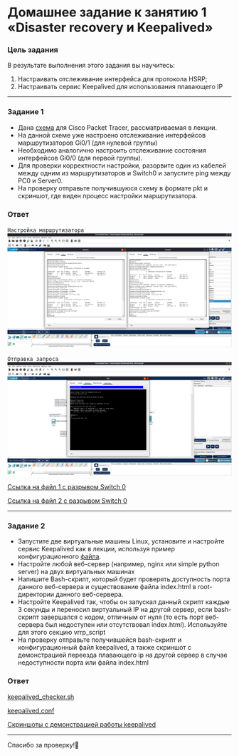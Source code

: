 # Домашнее задание к занятию 1 «Disaster recovery и Keepalived»

### Цель задания
В результате выполнения этого задания вы научитесь:
1. Настраивать отслеживание интерфейса для протокола HSRP;
2. Настраивать сервис Keepalived для использования плавающего IP


------


### Задание 1
- Дана [схема](1/hsrp_advanced.pkt) для Cisco Packet Tracer, рассматриваемая в лекции.
- На данной схеме уже настроено отслеживание интерфейсов маршрутизаторов Gi0/1 (для нулевой группы)
- Необходимо аналогично настроить отслеживание состояния интерфейсов Gi0/0 (для первой группы).
- Для проверки корректности настройки, разорвите один из кабелей между одним из маршрутизаторов и Switch0 и запустите ping между PC0 и Server0.
- На проверку отправьте получившуюся схему в формате pkt и скриншот, где виден процесс настройки маршрутизатора.

### Ответ
`Настройка маршрутизатора`
![Настройка маршрутизатора](https://github.com/SeSloup/Disaster-recovery-Keepalived/blob/main/task1/screenshots/Screenshot%20from%202024-05-19%2019-17-30.png)

`Отправка запроса`
![Отправка запроса](https://github.com/SeSloup/Disaster-recovery-Keepalived/blob/main/task1/screenshots/Screenshot%20from%202024-05-19%2019-17-59.png)

[Ссылка на файл 1 с разрывом Switch 0](https://github.com/SeSloup/Disaster-recovery-Keepalived/blob/main/task1/hsrp_advanced_answer_01.pkt)

[Ссылка на файл 2 с разрывом Switch 0](https://github.com/SeSloup/Disaster-recovery-Keepalived/blob/main/task1/hsrp_advanced_answer_02.pkt)



------


### Задание 2
- Запустите две виртуальные машины Linux, установите и настройте сервис Keepalived как в лекции, используя пример конфигурационного [файла](1/keepalived-simple.conf).
- Настройте любой веб-сервер (например, nginx или simple python server) на двух виртуальных машинах
- Напишите Bash-скрипт, который будет проверять доступность порта данного веб-сервера и существование файла index.html в root-директории данного веб-сервера.
- Настройте Keepalived так, чтобы он запускал данный скрипт каждые 3 секунды и переносил виртуальный IP на другой сервер, если bash-скрипт завершался с кодом, отличным от нуля (то есть порт веб-сервера был недоступен или отсутствовал index.html). Используйте для этого секцию vrrp_script
- На проверку отправьте получившейся bash-скрипт и конфигурационный файл keepalived, а также скриншот с демонстрацией переезда плавающего ip на другой сервер в случае недоступности порта или файла index.html

### Ответ
[keepalived_checker.sh](https://github.com/SeSloup/Disaster-recovery-Keepalived/blob/main/task2/keepalived_checker.sh)

[keepalived.conf](https://github.com/SeSloup/Disaster-recovery-Keepalived/blob/main/task2/keepalived.conf)

[Скриншоты с демонстрацией работы keepalived](https://github.com/SeSloup/Disaster-recovery-Keepalived/tree/main/task2/screens)

------
Спасибо за проверку!🧋
